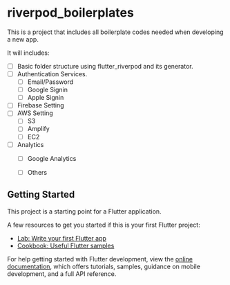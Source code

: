 # riverpod_boilerplates

This is a project that includes all boilerplate codes needed when developing a new app.

It will includes:  
- [ ] Basic folder structure using flutter_riverpod and its generator.  
- [ ] Authentication Services.
  - [ ] Email/Password
  - [ ] Google Signin
  - [ ] Apple Signin
- [ ] Firebase Setting
- [ ] AWS Setting
  - [ ] S3
  - [ ] Amplify
  - [ ] EC2
- [ ] Analytics
  - [ ] Google Analytics
  - [ ] Others


## Getting Started

This project is a starting point for a Flutter application.

A few resources to get you started if this is your first Flutter project:

- [Lab: Write your first Flutter app](https://docs.flutter.dev/get-started/codelab)
- [Cookbook: Useful Flutter samples](https://docs.flutter.dev/cookbook)

For help getting started with Flutter development, view the
[online documentation](https://docs.flutter.dev/), which offers tutorials,
samples, guidance on mobile development, and a full API reference.
